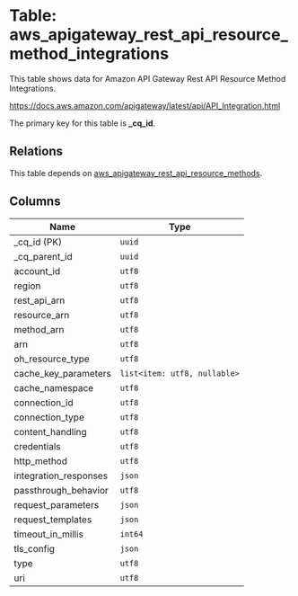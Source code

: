 # Table: aws_apigateway_rest_api_resource_method_integrations

This table shows data for Amazon API Gateway Rest API Resource Method Integrations.

https://docs.aws.amazon.com/apigateway/latest/api/API_Integration.html

The primary key for this table is **_cq_id**.

## Relations

This table depends on [aws_apigateway_rest_api_resource_methods](aws_apigateway_rest_api_resource_methods.md).

## Columns

| Name          | Type          |
| ------------- | ------------- |
|_cq_id (PK)|`uuid`|
|_cq_parent_id|`uuid`|
|account_id|`utf8`|
|region|`utf8`|
|rest_api_arn|`utf8`|
|resource_arn|`utf8`|
|method_arn|`utf8`|
|arn|`utf8`|
|oh_resource_type|`utf8`|
|cache_key_parameters|`list<item: utf8, nullable>`|
|cache_namespace|`utf8`|
|connection_id|`utf8`|
|connection_type|`utf8`|
|content_handling|`utf8`|
|credentials|`utf8`|
|http_method|`utf8`|
|integration_responses|`json`|
|passthrough_behavior|`utf8`|
|request_parameters|`json`|
|request_templates|`json`|
|timeout_in_millis|`int64`|
|tls_config|`json`|
|type|`utf8`|
|uri|`utf8`|